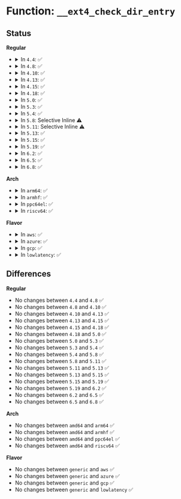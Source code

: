 # Function: <code>__ext4_check_dir_entry</code>

## Status
<b>Regular</b>
<ul>
<li>
<details>
<summary>In <code>4.4</code>: ✅</summary>

```c
int __ext4_check_dir_entry(const char *function, unsigned int line, struct inode *dir, struct file *filp, struct ext4_dir_entry_2 *de, struct buffer_head *bh, char *buf, int size, unsigned int offset);
```

**Collision:** Unique Global

**Inline:** No

**Transformation:** False

**Instances:**

```
In fs/ext4/dir.c (ffffffff81290be0)
Location: fs/ext4/dir.c:60
Inline: False
Direct callers:
  - fs/ext4/dir.c:ext4_readdir
  - fs/ext4/dir.c:ext4_check_all_de
  - fs/ext4/namei.c:htree_dirblock_to_tree
  - fs/ext4/namei.c:ext4_search_dir
  - fs/ext4/namei.c:ext4_find_dest_de
  - fs/ext4/namei.c:ext4_generic_delete_entry
  - fs/ext4/namei.c:ext4_empty_dir
  - fs/ext4/inline.c:htree_inlinedir_to_tree
  - fs/ext4/inline.c:ext4_read_inline_dir
  - fs/ext4/inline.c:empty_inline_dir
```
**Symbols:**

```
ffffffff81290be0-ffffffff81290d02: __ext4_check_dir_entry (STB_GLOBAL)
```
</details>
</li>
<li>
<details>
<summary>In <code>4.8</code>: ✅</summary>

```c
int __ext4_check_dir_entry(const char *function, unsigned int line, struct inode *dir, struct file *filp, struct ext4_dir_entry_2 *de, struct buffer_head *bh, char *buf, int size, unsigned int offset);
```

**Collision:** Unique Global

**Inline:** No

**Transformation:** False

**Instances:**

```
In fs/ext4/dir.c (ffffffff812be0f0)
Location: fs/ext4/dir.c:60
Inline: False
Direct callers:
  - fs/ext4/dir.c:ext4_check_all_de
  - fs/ext4/dir.c:ext4_readdir
  - fs/ext4/namei.c:ext4_empty_dir
  - fs/ext4/namei.c:ext4_generic_delete_entry
  - fs/ext4/namei.c:ext4_find_dest_de
  - fs/ext4/namei.c:ext4_search_dir
  - fs/ext4/namei.c:htree_dirblock_to_tree
  - fs/ext4/inline.c:empty_inline_dir
  - fs/ext4/inline.c:ext4_read_inline_dir
  - fs/ext4/inline.c:htree_inlinedir_to_tree
```
**Symbols:**

```
ffffffff812be0f0-ffffffff812be212: __ext4_check_dir_entry (STB_GLOBAL)
```
</details>
</li>
<li>
<details>
<summary>In <code>4.10</code>: ✅</summary>

```c
int __ext4_check_dir_entry(const char *function, unsigned int line, struct inode *dir, struct file *filp, struct ext4_dir_entry_2 *de, struct buffer_head *bh, char *buf, int size, unsigned int offset);
```

**Collision:** Unique Global

**Inline:** No

**Transformation:** False

**Instances:**

```
In fs/ext4/dir.c (ffffffff812d3730)
Location: fs/ext4/dir.c:60
Inline: False
Direct callers:
  - fs/ext4/dir.c:ext4_check_all_de
  - fs/ext4/dir.c:ext4_readdir
  - fs/ext4/namei.c:ext4_empty_dir
  - fs/ext4/namei.c:ext4_generic_delete_entry
  - fs/ext4/namei.c:ext4_find_dest_de
  - fs/ext4/namei.c:ext4_search_dir
  - fs/ext4/namei.c:htree_dirblock_to_tree
  - fs/ext4/inline.c:empty_inline_dir
  - fs/ext4/inline.c:ext4_read_inline_dir
  - fs/ext4/inline.c:htree_inlinedir_to_tree
```
**Symbols:**

```
ffffffff812d3730-ffffffff812d3852: __ext4_check_dir_entry (STB_GLOBAL)
```
</details>
</li>
<li>
<details>
<summary>In <code>4.13</code>: ✅</summary>

```c
int __ext4_check_dir_entry(const char *function, unsigned int line, struct inode *dir, struct file *filp, struct ext4_dir_entry_2 *de, struct buffer_head *bh, char *buf, int size, unsigned int offset);
```

**Collision:** Unique Global

**Inline:** No

**Transformation:** False

**Instances:**

```
In fs/ext4/dir.c (ffffffff812e5110)
Location: fs/ext4/dir.c:60
Inline: False
Direct callers:
  - fs/ext4/dir.c:ext4_check_all_de
  - fs/ext4/dir.c:ext4_readdir
  - fs/ext4/inline.c:empty_inline_dir
  - fs/ext4/inline.c:ext4_read_inline_dir
  - fs/ext4/inline.c:htree_inlinedir_to_tree
  - fs/ext4/namei.c:ext4_empty_dir
  - fs/ext4/namei.c:ext4_generic_delete_entry
  - fs/ext4/namei.c:ext4_find_dest_de
  - fs/ext4/namei.c:ext4_search_dir
  - fs/ext4/namei.c:htree_dirblock_to_tree
```
**Symbols:**

```
ffffffff812e5110-ffffffff812e5247: __ext4_check_dir_entry (STB_GLOBAL)
```
</details>
</li>
<li>
<details>
<summary>In <code>4.15</code>: ✅</summary>

```c
int __ext4_check_dir_entry(const char *function, unsigned int line, struct inode *dir, struct file *filp, struct ext4_dir_entry_2 *de, struct buffer_head *bh, char *buf, int size, unsigned int offset);
```

**Collision:** Unique Global

**Inline:** No

**Transformation:** False

**Instances:**

```
In fs/ext4/dir.c (ffffffff81309b40)
Location: fs/ext4/dir.c:61
Inline: False
Direct callers:
  - fs/ext4/dir.c:ext4_check_all_de
  - fs/ext4/dir.c:ext4_readdir
  - fs/ext4/inline.c:empty_inline_dir
  - fs/ext4/inline.c:ext4_read_inline_dir
  - fs/ext4/inline.c:htree_inlinedir_to_tree
  - fs/ext4/namei.c:ext4_empty_dir
  - fs/ext4/namei.c:ext4_generic_delete_entry
  - fs/ext4/namei.c:ext4_find_dest_de
  - fs/ext4/namei.c:ext4_search_dir
  - fs/ext4/namei.c:htree_dirblock_to_tree
```
**Symbols:**

```
ffffffff81309b40-ffffffff81309c77: __ext4_check_dir_entry (STB_GLOBAL)
```
</details>
</li>
<li>
<details>
<summary>In <code>4.18</code>: ✅</summary>

```c
int __ext4_check_dir_entry(const char *function, unsigned int line, struct inode *dir, struct file *filp, struct ext4_dir_entry_2 *de, struct buffer_head *bh, char *buf, int size, unsigned int offset);
```

**Collision:** Unique Global

**Inline:** No

**Transformation:** False

**Instances:**

```
In fs/ext4/dir.c (ffffffff81337ac0)
Location: fs/ext4/dir.c:62
Inline: False
Direct callers:
  - fs/ext4/dir.c:ext4_check_all_de
  - fs/ext4/dir.c:ext4_readdir
  - fs/ext4/inline.c:empty_inline_dir
  - fs/ext4/inline.c:ext4_read_inline_dir
  - fs/ext4/inline.c:htree_inlinedir_to_tree
  - fs/ext4/namei.c:ext4_empty_dir
  - fs/ext4/namei.c:ext4_generic_delete_entry
  - fs/ext4/namei.c:ext4_find_dest_de
  - fs/ext4/namei.c:ext4_search_dir
  - fs/ext4/namei.c:htree_dirblock_to_tree
```
**Symbols:**

```
ffffffff81337ac0-ffffffff81337bed: __ext4_check_dir_entry (STB_GLOBAL)
```
</details>
</li>
<li>
<details>
<summary>In <code>5.0</code>: ✅</summary>

```c
int __ext4_check_dir_entry(const char *function, unsigned int line, struct inode *dir, struct file *filp, struct ext4_dir_entry_2 *de, struct buffer_head *bh, char *buf, int size, unsigned int offset);
```

**Collision:** Unique Global

**Inline:** No

**Transformation:** False

**Instances:**

```
In fs/ext4/dir.c (ffffffff8134ed40)
Location: fs/ext4/dir.c:62
Inline: False
Direct callers:
  - fs/ext4/dir.c:ext4_check_all_de
  - fs/ext4/dir.c:ext4_readdir
  - fs/ext4/inline.c:empty_inline_dir
  - fs/ext4/inline.c:ext4_read_inline_dir
  - fs/ext4/inline.c:htree_inlinedir_to_tree
  - fs/ext4/namei.c:ext4_empty_dir
  - fs/ext4/namei.c:ext4_generic_delete_entry
  - fs/ext4/namei.c:ext4_find_dest_de
  - fs/ext4/namei.c:ext4_search_dir
  - fs/ext4/namei.c:htree_dirblock_to_tree
```
**Symbols:**

```
ffffffff8134ed40-ffffffff8134ee6d: __ext4_check_dir_entry (STB_GLOBAL)
```
</details>
</li>
<li>
<details>
<summary>In <code>5.3</code>: ✅</summary>

```c
int __ext4_check_dir_entry(const char *function, unsigned int line, struct inode *dir, struct file *filp, struct ext4_dir_entry_2 *de, struct buffer_head *bh, char *buf, int size, unsigned int offset);
```

**Collision:** Unique Global

**Inline:** No

**Transformation:** False

**Instances:**

```
In fs/ext4/dir.c (ffffffff81377db0)
Location: fs/ext4/dir.c:66
Inline: False
Direct callers:
  - fs/ext4/dir.c:ext4_check_all_de
  - fs/ext4/dir.c:ext4_readdir
  - fs/ext4/inline.c:empty_inline_dir
  - fs/ext4/inline.c:ext4_read_inline_dir
  - fs/ext4/inline.c:ext4_inlinedir_to_tree
  - fs/ext4/namei.c:ext4_empty_dir
  - fs/ext4/namei.c:ext4_generic_delete_entry
  - fs/ext4/namei.c:ext4_find_dest_de
  - fs/ext4/namei.c:ext4_search_dir
  - fs/ext4/namei.c:htree_dirblock_to_tree
```
**Symbols:**

```
ffffffff81377db0-ffffffff81377ed9: __ext4_check_dir_entry (STB_GLOBAL)
```
</details>
</li>
<li>
<details>
<summary>In <code>5.4</code>: ✅</summary>

```c
int __ext4_check_dir_entry(const char *function, unsigned int line, struct inode *dir, struct file *filp, struct ext4_dir_entry_2 *de, struct buffer_head *bh, char *buf, int size, unsigned int offset);
```

**Collision:** Unique Global

**Inline:** No

**Transformation:** False

**Instances:**

```
In fs/ext4/dir.c (ffffffff81390130)
Location: fs/ext4/dir.c:66
Inline: False
Direct callers:
  - fs/ext4/dir.c:ext4_check_all_de
  - fs/ext4/dir.c:ext4_readdir
  - fs/ext4/inline.c:empty_inline_dir
  - fs/ext4/inline.c:ext4_read_inline_dir
  - fs/ext4/inline.c:ext4_inlinedir_to_tree
  - fs/ext4/namei.c:ext4_empty_dir
  - fs/ext4/namei.c:ext4_empty_dir
  - fs/ext4/namei.c:ext4_empty_dir
  - fs/ext4/namei.c:ext4_generic_delete_entry
  - fs/ext4/namei.c:ext4_find_dest_de
  - fs/ext4/namei.c:ext4_search_dir
  - fs/ext4/namei.c:htree_dirblock_to_tree
```
**Symbols:**

```
ffffffff81390130-ffffffff81390278: __ext4_check_dir_entry (STB_GLOBAL)
```
</details>
</li>
<li>
<details>
<summary>In <code>5.8</code>: Selective Inline ⚠️</summary>

```c
int __ext4_check_dir_entry(const char *function, unsigned int line, struct inode *dir, struct file *filp, struct ext4_dir_entry_2 *de, struct buffer_head *bh, char *buf, int size, unsigned int offset);
```

**Collision:** Unique Global

**Inline:** Selective

**Transformation:** False

**Instances:**

```
In fs/ext4/dir.c (ffffffff813dc0e5)
Location: fs/ext4/dir.c:66
Inline: True
Inline callers:
  - fs/ext4/dir.c:ext4_check_all_de
Direct callers:
  - fs/ext4/dir.c:ext4_readdir
  - fs/ext4/inline.c:empty_inline_dir
  - fs/ext4/inline.c:ext4_read_inline_dir
  - fs/ext4/inline.c:ext4_inlinedir_to_tree
  - fs/ext4/namei.c:ext4_empty_dir
  - fs/ext4/namei.c:ext4_empty_dir
  - fs/ext4/namei.c:ext4_empty_dir
  - fs/ext4/namei.c:ext4_generic_delete_entry
  - fs/ext4/namei.c:ext4_find_dest_de
  - fs/ext4/namei.c:ext4_search_dir
  - fs/ext4/namei.c:htree_dirblock_to_tree
```
**Symbols:**

```
ffffffff813db6e0-ffffffff813db823: __ext4_check_dir_entry (STB_GLOBAL)
```
</details>
</li>
<li>
<details>
<summary>In <code>5.11</code>: Selective Inline ⚠️</summary>

```c
int __ext4_check_dir_entry(const char *function, unsigned int line, struct inode *dir, struct file *filp, struct ext4_dir_entry_2 *de, struct buffer_head *bh, char *buf, int size, unsigned int offset);
```

**Collision:** Unique Global

**Inline:** Selective

**Transformation:** False

**Instances:**

```
In fs/ext4/dir.c (ffffffff813edb75)
Location: fs/ext4/dir.c:66
Inline: True
Inline callers:
  - fs/ext4/dir.c:ext4_check_all_de
Direct callers:
  - fs/ext4/dir.c:ext4_readdir
  - fs/ext4/inline.c:empty_inline_dir
  - fs/ext4/inline.c:ext4_read_inline_dir
  - fs/ext4/inline.c:ext4_inlinedir_to_tree
  - fs/ext4/namei.c:ext4_empty_dir
  - fs/ext4/namei.c:ext4_empty_dir
  - fs/ext4/namei.c:ext4_empty_dir
  - fs/ext4/namei.c:ext4_generic_delete_entry
  - fs/ext4/namei.c:ext4_find_dest_de
  - fs/ext4/namei.c:ext4_search_dir
  - fs/ext4/namei.c:htree_dirblock_to_tree
```
**Symbols:**

```
ffffffff813ed110-ffffffff813ed253: __ext4_check_dir_entry (STB_GLOBAL)
```
</details>
</li>
<li>
<details>
<summary>In <code>5.13</code>: ✅</summary>

```c
int __ext4_check_dir_entry(const char *function, unsigned int line, struct inode *dir, struct file *filp, struct ext4_dir_entry_2 *de, struct buffer_head *bh, char *buf, int size, unsigned int offset);
```

**Collision:** Unique Global

**Inline:** No

**Transformation:** False

**Instances:**

```
In fs/ext4/dir.c (ffffffff813f3640)
Location: fs/ext4/dir.c:78
Inline: False
Direct callers:
  - fs/ext4/dir.c:ext4_check_all_de
  - fs/ext4/dir.c:ext4_readdir
  - fs/ext4/inline.c:empty_inline_dir
  - fs/ext4/inline.c:ext4_read_inline_dir
  - fs/ext4/inline.c:ext4_inlinedir_to_tree
  - fs/ext4/namei.c:ext4_empty_dir
  - fs/ext4/namei.c:ext4_empty_dir
  - fs/ext4/namei.c:ext4_empty_dir
  - fs/ext4/namei.c:ext4_generic_delete_entry
  - fs/ext4/namei.c:ext4_find_dest_de
  - fs/ext4/namei.c:ext4_search_dir
  - fs/ext4/namei.c:htree_dirblock_to_tree
```
**Symbols:**

```
ffffffff813f3640-ffffffff813f38b8: __ext4_check_dir_entry (STB_GLOBAL)
```
</details>
</li>
<li>
<details>
<summary>In <code>5.15</code>: ✅</summary>

```c
int __ext4_check_dir_entry(const char *function, unsigned int line, struct inode *dir, struct file *filp, struct ext4_dir_entry_2 *de, struct buffer_head *bh, char *buf, int size, unsigned int offset);
```

**Collision:** Unique Global

**Inline:** No

**Transformation:** False

**Instances:**

```
In fs/ext4/dir.c (ffffffff81445700)
Location: fs/ext4/dir.c:78
Inline: False
Direct callers:
  - fs/ext4/dir.c:ext4_check_all_de
  - fs/ext4/dir.c:ext4_readdir
  - fs/ext4/inline.c:empty_inline_dir
  - fs/ext4/inline.c:ext4_read_inline_dir
  - fs/ext4/inline.c:ext4_inlinedir_to_tree
  - fs/ext4/namei.c:ext4_empty_dir
  - fs/ext4/namei.c:ext4_empty_dir
  - fs/ext4/namei.c:ext4_empty_dir
  - fs/ext4/namei.c:ext4_generic_delete_entry
  - fs/ext4/namei.c:ext4_find_dest_de
  - fs/ext4/namei.c:ext4_search_dir
  - fs/ext4/namei.c:htree_dirblock_to_tree
```
**Symbols:**

```
ffffffff81445700-ffffffff81445978: __ext4_check_dir_entry (STB_GLOBAL)
```
</details>
</li>
<li>
<details>
<summary>In <code>5.19</code>: ✅</summary>

```c
int __ext4_check_dir_entry(const char *function, unsigned int line, struct inode *dir, struct file *filp, struct ext4_dir_entry_2 *de, struct buffer_head *bh, char *buf, int size, unsigned int offset);
```

**Collision:** Unique Global

**Inline:** No

**Transformation:** False

**Instances:**

```
In fs/ext4/dir.c (ffffffff814c1770)
Location: fs/ext4/dir.c:78
Inline: False
Direct callers:
  - fs/ext4/dir.c:ext4_check_all_de
  - fs/ext4/dir.c:ext4_readdir
  - fs/ext4/inline.c:empty_inline_dir
  - fs/ext4/inline.c:ext4_read_inline_dir
  - fs/ext4/inline.c:ext4_inlinedir_to_tree
  - fs/ext4/namei.c:ext4_empty_dir
  - fs/ext4/namei.c:ext4_empty_dir
  - fs/ext4/namei.c:ext4_empty_dir
  - fs/ext4/namei.c:ext4_generic_delete_entry
  - fs/ext4/namei.c:ext4_find_dest_de
  - fs/ext4/namei.c:do_split
  - fs/ext4/namei.c:ext4_search_dir
  - fs/ext4/namei.c:htree_dirblock_to_tree
```
**Symbols:**

```
ffffffff814c1770-ffffffff814c1a1c: __ext4_check_dir_entry (STB_GLOBAL)
```
</details>
</li>
<li>
<details>
<summary>In <code>6.2</code>: ✅</summary>

```c
int __ext4_check_dir_entry(const char *function, unsigned int line, struct inode *dir, struct file *filp, struct ext4_dir_entry_2 *de, struct buffer_head *bh, char *buf, int size, unsigned int offset);
```

**Collision:** Unique Global

**Inline:** No

**Transformation:** False

**Instances:**

```
In fs/ext4/dir.c (ffffffff81559a20)
Location: fs/ext4/dir.c:78
Inline: False
Direct callers:
  - fs/ext4/dir.c:ext4_check_all_de
  - fs/ext4/dir.c:ext4_readdir
  - fs/ext4/inline.c:empty_inline_dir
  - fs/ext4/inline.c:ext4_read_inline_dir
  - fs/ext4/inline.c:ext4_inlinedir_to_tree
  - fs/ext4/namei.c:ext4_empty_dir
  - fs/ext4/namei.c:ext4_empty_dir
  - fs/ext4/namei.c:ext4_empty_dir
  - fs/ext4/namei.c:ext4_generic_delete_entry
  - fs/ext4/namei.c:make_indexed_dir
  - fs/ext4/namei.c:ext4_find_dest_de
  - fs/ext4/namei.c:do_split
  - fs/ext4/namei.c:ext4_search_dir
  - fs/ext4/namei.c:htree_dirblock_to_tree
```
**Symbols:**

```
ffffffff81559a20-ffffffff81559ccc: __ext4_check_dir_entry (STB_GLOBAL)
```
</details>
</li>
<li>
<details>
<summary>In <code>6.5</code>: ✅</summary>

```c
int __ext4_check_dir_entry(const char *function, unsigned int line, struct inode *dir, struct file *filp, struct ext4_dir_entry_2 *de, struct buffer_head *bh, char *buf, int size, unsigned int offset);
```

**Collision:** Unique Global

**Inline:** No

**Transformation:** False

**Instances:**

```
In fs/ext4/dir.c (ffffffff81591850)
Location: fs/ext4/dir.c:78
Inline: False
Direct callers:
  - fs/ext4/dir.c:ext4_check_all_de
  - fs/ext4/dir.c:ext4_readdir
  - fs/ext4/inline.c:empty_inline_dir
  - fs/ext4/inline.c:ext4_read_inline_dir
  - fs/ext4/inline.c:ext4_inlinedir_to_tree
  - fs/ext4/namei.c:ext4_empty_dir
  - fs/ext4/namei.c:ext4_empty_dir
  - fs/ext4/namei.c:ext4_empty_dir
  - fs/ext4/namei.c:ext4_generic_delete_entry
  - fs/ext4/namei.c:make_indexed_dir
  - fs/ext4/namei.c:ext4_find_dest_de
  - fs/ext4/namei.c:do_split
  - fs/ext4/namei.c:ext4_search_dir
  - fs/ext4/namei.c:htree_dirblock_to_tree
```
**Symbols:**

```
ffffffff81591850-ffffffff81591aec: __ext4_check_dir_entry (STB_GLOBAL)
```
</details>
</li>
<li>
<details>
<summary>In <code>6.8</code>: ✅</summary>

```c
int __ext4_check_dir_entry(const char *function, unsigned int line, struct inode *dir, struct file *filp, struct ext4_dir_entry_2 *de, struct buffer_head *bh, char *buf, int size, unsigned int offset);
```

**Collision:** Unique Global

**Inline:** No

**Transformation:** False

**Instances:**

```
In fs/ext4/dir.c (ffffffff815ca5c0)
Location: fs/ext4/dir.c:78
Inline: False
Direct callers:
  - fs/ext4/dir.c:ext4_check_all_de
  - fs/ext4/dir.c:ext4_readdir
  - fs/ext4/inline.c:empty_inline_dir
  - fs/ext4/inline.c:ext4_read_inline_dir
  - fs/ext4/inline.c:ext4_inlinedir_to_tree
  - fs/ext4/namei.c:ext4_empty_dir
  - fs/ext4/namei.c:ext4_empty_dir
  - fs/ext4/namei.c:ext4_empty_dir
  - fs/ext4/namei.c:ext4_generic_delete_entry
  - fs/ext4/namei.c:make_indexed_dir
  - fs/ext4/namei.c:ext4_find_dest_de
  - fs/ext4/namei.c:do_split
  - fs/ext4/namei.c:ext4_search_dir
  - fs/ext4/namei.c:htree_dirblock_to_tree
```
**Symbols:**

```
ffffffff815ca5c0-ffffffff815ca85c: __ext4_check_dir_entry (STB_GLOBAL)
```
</details>
</li>
</ul>
<b>Arch</b>
<ul>
<li>
<details>
<summary>In <code>arm64</code>: ✅</summary>

```c
int __ext4_check_dir_entry(const char *function, unsigned int line, struct inode *dir, struct file *filp, struct ext4_dir_entry_2 *de, struct buffer_head *bh, char *buf, int size, unsigned int offset);
```

**Collision:** Unique Global

**Inline:** No

**Transformation:** False

**Instances:**

```
In fs/ext4/dir.c (ffff8000104629e8)
Location: fs/ext4/dir.c:66
Inline: False
Direct callers:
  - fs/ext4/dir.c:ext4_check_all_de
  - fs/ext4/dir.c:ext4_readdir
  - fs/ext4/inline.c:empty_inline_dir
  - fs/ext4/inline.c:ext4_read_inline_dir
  - fs/ext4/inline.c:ext4_inlinedir_to_tree
  - fs/ext4/namei.c:ext4_empty_dir
  - fs/ext4/namei.c:ext4_empty_dir
  - fs/ext4/namei.c:ext4_empty_dir
  - fs/ext4/namei.c:ext4_generic_delete_entry
  - fs/ext4/namei.c:ext4_find_dest_de
  - fs/ext4/namei.c:ext4_search_dir
  - fs/ext4/namei.c:htree_dirblock_to_tree
```
**Symbols:**

```
ffff8000104629e8-ffff800010462b7c: __ext4_check_dir_entry (STB_GLOBAL)
```
</details>
</li>
<li>
<details>
<summary>In <code>armhf</code>: ✅</summary>

```c
int __ext4_check_dir_entry(const char *function, unsigned int line, struct inode *dir, struct file *filp, struct ext4_dir_entry_2 *de, struct buffer_head *bh, char *buf, int size, unsigned int offset);
```

**Collision:** Unique Global

**Inline:** No

**Transformation:** False

**Instances:**

```
In fs/ext4/dir.c (c0622c38)
Location: fs/ext4/dir.c:66
Inline: False
Direct callers:
  - fs/ext4/dir.c:ext4_check_all_de
  - fs/ext4/dir.c:ext4_readdir
  - fs/ext4/inline.c:empty_inline_dir
  - fs/ext4/inline.c:ext4_read_inline_dir
  - fs/ext4/inline.c:ext4_inlinedir_to_tree
  - fs/ext4/namei.c:ext4_empty_dir
  - fs/ext4/namei.c:ext4_empty_dir
  - fs/ext4/namei.c:ext4_empty_dir
  - fs/ext4/namei.c:ext4_generic_delete_entry
  - fs/ext4/namei.c:ext4_find_dest_de
  - fs/ext4/namei.c:ext4_search_dir
  - fs/ext4/namei.c:htree_dirblock_to_tree
```
**Symbols:**

```
c0622c38-c0622da4: __ext4_check_dir_entry (STB_GLOBAL)
```
</details>
</li>
<li>
<details>
<summary>In <code>ppc64el</code>: ✅</summary>

```c
int __ext4_check_dir_entry(const char *function, unsigned int line, struct inode *dir, struct file *filp, struct ext4_dir_entry_2 *de, struct buffer_head *bh, char *buf, int size, unsigned int offset);
```

**Collision:** Unique Global

**Inline:** No

**Transformation:** False

**Instances:**

```
In fs/ext4/dir.c (c00000000057f2b0)
Location: fs/ext4/dir.c:66
Inline: False
Direct callers:
  - fs/ext4/dir.c:ext4_check_all_de
  - fs/ext4/dir.c:ext4_readdir
  - fs/ext4/inline.c:empty_inline_dir
  - fs/ext4/inline.c:ext4_read_inline_dir
  - fs/ext4/inline.c:ext4_inlinedir_to_tree
  - fs/ext4/namei.c:ext4_empty_dir
  - fs/ext4/namei.c:ext4_empty_dir
  - fs/ext4/namei.c:ext4_empty_dir
  - fs/ext4/namei.c:ext4_generic_delete_entry
  - fs/ext4/namei.c:ext4_find_dest_de
  - fs/ext4/namei.c:ext4_search_dir
  - fs/ext4/namei.c:htree_dirblock_to_tree
```
**Symbols:**

```
c00000000057f2b0-c00000000057f4cc: __ext4_check_dir_entry (STB_GLOBAL)
```
</details>
</li>
<li>
<details>
<summary>In <code>riscv64</code>: ✅</summary>

```c
int __ext4_check_dir_entry(const char *function, unsigned int line, struct inode *dir, struct file *filp, struct ext4_dir_entry_2 *de, struct buffer_head *bh, char *buf, int size, unsigned int offset);
```

**Collision:** Unique Global

**Inline:** No

**Transformation:** False

**Instances:**

```
In fs/ext4/dir.c (ffffffe0002f1448)
Location: fs/ext4/dir.c:66
Inline: False
Direct callers:
  - fs/ext4/dir.c:ext4_check_all_de
  - fs/ext4/dir.c:ext4_readdir
  - fs/ext4/inline.c:empty_inline_dir
  - fs/ext4/inline.c:ext4_read_inline_dir
  - fs/ext4/inline.c:ext4_inlinedir_to_tree
  - fs/ext4/namei.c:ext4_empty_dir
  - fs/ext4/namei.c:ext4_empty_dir
  - fs/ext4/namei.c:ext4_empty_dir
  - fs/ext4/namei.c:ext4_generic_delete_entry
  - fs/ext4/namei.c:ext4_find_dest_de
  - fs/ext4/namei.c:ext4_search_dir
  - fs/ext4/namei.c:htree_dirblock_to_tree
```
**Symbols:**

```
ffffffe0002f1448-ffffffe0002f155e: __ext4_check_dir_entry (STB_GLOBAL)
```
</details>
</li>
</ul>
<b>Flavor</b>
<ul>
<li>
<details>
<summary>In <code>aws</code>: ✅</summary>

```c
int __ext4_check_dir_entry(const char *function, unsigned int line, struct inode *dir, struct file *filp, struct ext4_dir_entry_2 *de, struct buffer_head *bh, char *buf, int size, unsigned int offset);
```

**Collision:** Unique Global

**Inline:** No

**Transformation:** False

**Instances:**

```
In fs/ext4/dir.c (ffffffff81388710)
Location: fs/ext4/dir.c:66
Inline: False
Direct callers:
  - fs/ext4/dir.c:ext4_check_all_de
  - fs/ext4/dir.c:ext4_readdir
  - fs/ext4/inline.c:empty_inline_dir
  - fs/ext4/inline.c:ext4_read_inline_dir
  - fs/ext4/inline.c:ext4_inlinedir_to_tree
  - fs/ext4/namei.c:ext4_empty_dir
  - fs/ext4/namei.c:ext4_empty_dir
  - fs/ext4/namei.c:ext4_empty_dir
  - fs/ext4/namei.c:ext4_generic_delete_entry
  - fs/ext4/namei.c:ext4_find_dest_de
  - fs/ext4/namei.c:ext4_search_dir
  - fs/ext4/namei.c:htree_dirblock_to_tree
```
**Symbols:**

```
ffffffff81388710-ffffffff81388858: __ext4_check_dir_entry (STB_GLOBAL)
```
</details>
</li>
<li>
<details>
<summary>In <code>azure</code>: ✅</summary>

```c
int __ext4_check_dir_entry(const char *function, unsigned int line, struct inode *dir, struct file *filp, struct ext4_dir_entry_2 *de, struct buffer_head *bh, char *buf, int size, unsigned int offset);
```

**Collision:** Unique Global

**Inline:** No

**Transformation:** False

**Instances:**

```
In fs/ext4/dir.c (ffffffff813791a0)
Location: fs/ext4/dir.c:66
Inline: False
Direct callers:
  - fs/ext4/dir.c:ext4_check_all_de
  - fs/ext4/dir.c:ext4_readdir
  - fs/ext4/inline.c:empty_inline_dir
  - fs/ext4/inline.c:ext4_read_inline_dir
  - fs/ext4/inline.c:ext4_inlinedir_to_tree
  - fs/ext4/namei.c:ext4_empty_dir
  - fs/ext4/namei.c:ext4_empty_dir
  - fs/ext4/namei.c:ext4_empty_dir
  - fs/ext4/namei.c:ext4_generic_delete_entry
  - fs/ext4/namei.c:ext4_find_dest_de
  - fs/ext4/namei.c:ext4_search_dir
  - fs/ext4/namei.c:htree_dirblock_to_tree
```
**Symbols:**

```
ffffffff813791a0-ffffffff813792e8: __ext4_check_dir_entry (STB_GLOBAL)
```
</details>
</li>
<li>
<details>
<summary>In <code>gcp</code>: ✅</summary>

```c
int __ext4_check_dir_entry(const char *function, unsigned int line, struct inode *dir, struct file *filp, struct ext4_dir_entry_2 *de, struct buffer_head *bh, char *buf, int size, unsigned int offset);
```

**Collision:** Unique Global

**Inline:** No

**Transformation:** False

**Instances:**

```
In fs/ext4/dir.c (ffffffff81386070)
Location: fs/ext4/dir.c:66
Inline: False
Direct callers:
  - fs/ext4/dir.c:ext4_check_all_de
  - fs/ext4/dir.c:ext4_readdir
  - fs/ext4/inline.c:empty_inline_dir
  - fs/ext4/inline.c:ext4_read_inline_dir
  - fs/ext4/inline.c:ext4_inlinedir_to_tree
  - fs/ext4/namei.c:ext4_empty_dir
  - fs/ext4/namei.c:ext4_empty_dir
  - fs/ext4/namei.c:ext4_empty_dir
  - fs/ext4/namei.c:ext4_generic_delete_entry
  - fs/ext4/namei.c:ext4_find_dest_de
  - fs/ext4/namei.c:ext4_search_dir
  - fs/ext4/namei.c:htree_dirblock_to_tree
```
**Symbols:**

```
ffffffff81386070-ffffffff813861b8: __ext4_check_dir_entry (STB_GLOBAL)
```
</details>
</li>
<li>
<details>
<summary>In <code>lowlatency</code>: ✅</summary>

```c
int __ext4_check_dir_entry(const char *function, unsigned int line, struct inode *dir, struct file *filp, struct ext4_dir_entry_2 *de, struct buffer_head *bh, char *buf, int size, unsigned int offset);
```

**Collision:** Unique Global

**Inline:** No

**Transformation:** False

**Instances:**

```
In fs/ext4/dir.c (ffffffff81399d60)
Location: fs/ext4/dir.c:66
Inline: False
Direct callers:
  - fs/ext4/dir.c:ext4_check_all_de
  - fs/ext4/dir.c:ext4_readdir
  - fs/ext4/inline.c:empty_inline_dir
  - fs/ext4/inline.c:ext4_read_inline_dir
  - fs/ext4/inline.c:ext4_inlinedir_to_tree
  - fs/ext4/namei.c:ext4_empty_dir
  - fs/ext4/namei.c:ext4_empty_dir
  - fs/ext4/namei.c:ext4_empty_dir
  - fs/ext4/namei.c:ext4_generic_delete_entry
  - fs/ext4/namei.c:ext4_find_dest_de
  - fs/ext4/namei.c:ext4_search_dir
  - fs/ext4/namei.c:htree_dirblock_to_tree
```
**Symbols:**

```
ffffffff81399d60-ffffffff81399ea8: __ext4_check_dir_entry (STB_GLOBAL)
```
</details>
</li>
</ul>

## Differences
<b>Regular</b>
<ul>
<li>
No changes between <code>4.4</code> and <code>4.8</code> ✅
</li>
<li>
No changes between <code>4.8</code> and <code>4.10</code> ✅
</li>
<li>
No changes between <code>4.10</code> and <code>4.13</code> ✅
</li>
<li>
No changes between <code>4.13</code> and <code>4.15</code> ✅
</li>
<li>
No changes between <code>4.15</code> and <code>4.18</code> ✅
</li>
<li>
No changes between <code>4.18</code> and <code>5.0</code> ✅
</li>
<li>
No changes between <code>5.0</code> and <code>5.3</code> ✅
</li>
<li>
No changes between <code>5.3</code> and <code>5.4</code> ✅
</li>
<li>
No changes between <code>5.4</code> and <code>5.8</code> ✅
</li>
<li>
No changes between <code>5.8</code> and <code>5.11</code> ✅
</li>
<li>
No changes between <code>5.11</code> and <code>5.13</code> ✅
</li>
<li>
No changes between <code>5.13</code> and <code>5.15</code> ✅
</li>
<li>
No changes between <code>5.15</code> and <code>5.19</code> ✅
</li>
<li>
No changes between <code>5.19</code> and <code>6.2</code> ✅
</li>
<li>
No changes between <code>6.2</code> and <code>6.5</code> ✅
</li>
<li>
No changes between <code>6.5</code> and <code>6.8</code> ✅
</li>
</ul>
<b>Arch</b>
<ul>
<li>
No changes between <code>amd64</code> and <code>arm64</code> ✅
</li>
<li>
No changes between <code>amd64</code> and <code>armhf</code> ✅
</li>
<li>
No changes between <code>amd64</code> and <code>ppc64el</code> ✅
</li>
<li>
No changes between <code>amd64</code> and <code>riscv64</code> ✅
</li>
</ul>
<b>Flavor</b>
<ul>
<li>
No changes between <code>generic</code> and <code>aws</code> ✅
</li>
<li>
No changes between <code>generic</code> and <code>azure</code> ✅
</li>
<li>
No changes between <code>generic</code> and <code>gcp</code> ✅
</li>
<li>
No changes between <code>generic</code> and <code>lowlatency</code> ✅
</li>
</ul>
